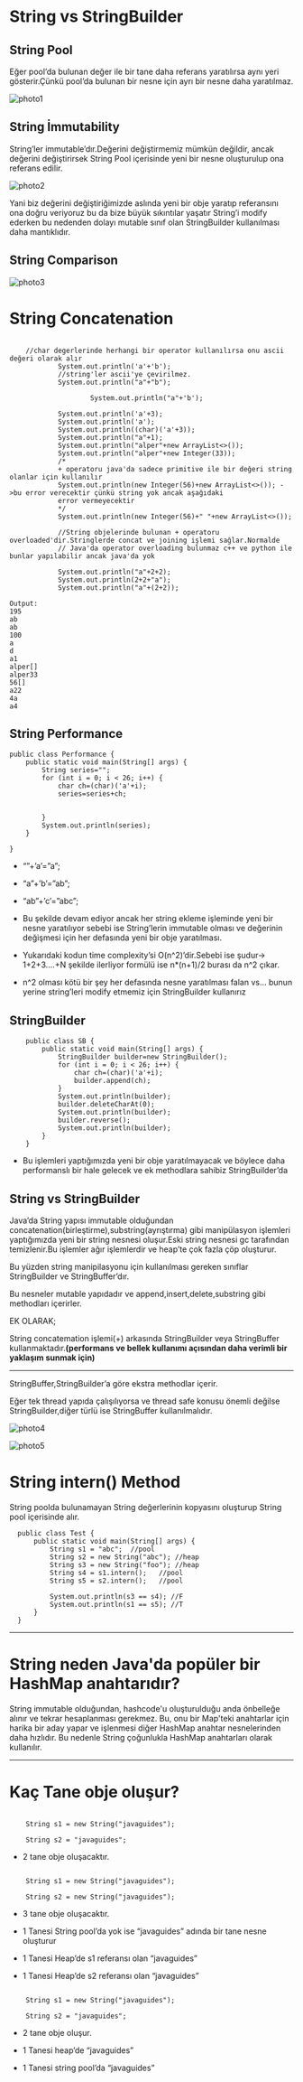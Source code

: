 String vs StringBuilder
=======================

String Pool
-----------

Eğer pool’da bulunan değer ile bir tane daha referans yaratılırsa aynı yeri gösterir.Çünkü pool’da bulunan bir nesne için ayrı bir nesne daha yaratılmaz.

![photo1](https://github.com/alpersener/Strings/blob/string/photos/photo1.png)

String İmmutability
-------------------

String’ler immutable’dır.Değerini değiştirmemiz mümkün değildir, ancak değerini değiştirirsek String Pool içerisinde yeni bir nesne oluşturulup ona referans edilir.

![photo2](https://github.com/alpersener/Strings/blob/string/photos/photo2.png)

Yani biz değerini değiştiriğimizde aslında yeni bir obje yaratıp referansını ona doğru veriyoruz bu da bize büyük sıkıntılar yaşatır String’i modify ederken bu nedenden dolayı mutable sınıf olan StringBuilder kullanılması daha mantıklıdır.

String Comparison
-----------------

![photo3](https://github.com/alpersener/Strings/blob/string/photos/photo3.png)

String Concatenation
====================
```

    //char degerlerinde herhangi bir operator kullanılırsa onu ascii değeri olarak alır
            System.out.println('a'+'b');
            //string'ler ascii'ye çevirilmez.
            System.out.println("a"+"b");
    
    				System.out.println("a"+'b');
    
            System.out.println('a'+3);
            System.out.println('a');
            System.out.println((char)('a'+3));
            System.out.println("a"+1);
            System.out.println("alper"+new ArrayList<>());
            System.out.println("alper"+new Integer(33));
            /*
            + operatoru java'da sadece primitive ile bir değeri string olanlar için kullanılır
            System.out.println(new Integer(56)+new ArrayList<>()); ->bu error verecektir çünkü string yok ancak aşağıdaki
            error vermeyecektir
            */
            System.out.println(new Integer(56)+" "+new ArrayList<>());
    
            //String objelerinde bulunan + operatoru overloaded'dir.Stringlerde concat ve joining işlemi sağlar.Normalde
            // Java'da operator overloading bulunmaz c++ ve python ile bunlar yapılabilir ancak java'da yok
    
            System.out.println("a"+2+2);
            System.out.println(2+2+"a");
            System.out.println("a"+(2+2));

```

    Output:
    195
    ab
    ab
    100
    a
    d
    a1
    alper[]
    alper33
    56[]
    a22
    4a
    a4

String Performance
------------------

    public class Performance {
        public static void main(String[] args) {
            String series="";
            for (int i = 0; i < 26; i++) {
                char ch=(char)('a'+i);
                series=series+ch;
    
    
            }
            System.out.println(series);
        }
    
    }

*   “”+’a’=”a”;

*   “a”+’b’=”ab”;

*   “ab”+’c’=”abc”;

*   Bu şekilde devam ediyor ancak her string ekleme işleminde yeni bir nesne yaratılıyor sebebi ise String’lerin immutable olması ve değerinin değişmesi için her defasında yeni bir obje yaratılması.

*   Yukarıdaki kodun time complexity’si O(n^2)’dir.Sebebi ise şudur→ 1+2+3….+N şekilde ilerliyor formülü ise n\*(n+1)/2 burası da n^2 çıkar.

*   n^2 olması kötü bir şey her defasında nesne yaratılması falan vs… bunun yerine string’leri modify etmemiz için StringBuilder kullanırız

StringBuilder
-------------
```
    public class SB {
        public static void main(String[] args) {
            StringBuilder builder=new StringBuilder();
            for (int i = 0; i < 26; i++) {
                char ch=(char)('a'+i);
                builder.append(ch);
            }
            System.out.println(builder);
            builder.deleteCharAt(0);
            System.out.println(builder);
            builder.reverse();
            System.out.println(builder);
        }
    }
```

*   Bu işlemleri yaptığımızda yeni bir obje yaratılmayacak ve böylece daha performanslı bir hale gelecek ve ek methodlara sahibiz StringBuilder’da

String vs StringBuilder
-----------------------

Java’da String yapısı immutable olduğundan concatenation(birleştirme),substring(ayrıştırma) gibi manipülasyon işlemleri yaptığımızda yeni bir string nesnesi oluşur.Eski string nesnesi gc tarafından temizlenir.Bu işlemler ağır işlemlerdir ve heap’te çok fazla çöp oluşturur.

Bu yüzden string manipilasyonu için kullanılması gereken sınıflar StringBuilder ve StringBuffer’dır.

Bu nesneler mutable yapıdadır ve append,insert,delete,substring gibi methodları içerirler.

EK OLARAK;

String concatemation işlemi(+) arkasında StringBuilder veya StringBuffer kullanmaktadır.**(performans ve bellek kullanımı açısından daha verimli bir yaklaşım sunmak için)**

* * *

StringBuffer,StringBuilder’a göre ekstra methodlar içerir.

Eğer tek thread yapıda çalışılıyorsa ve thread safe konusu önemli değilse StringBuilder,diğer türlü ise StringBuffer kullanılmalıdır.

![photo4](https://github.com/alpersener/Strings/blob/string/photos/photo4.png)

![photo5](https://github.com/alpersener/Strings/blob/string/photos/photo5.png)

String intern() Method
======================

String poolda bulunamayan String değerlerinin kopyasını oluşturup String pool içerisinde alır.

  ```    
    public class Test {
        public static void main(String[] args) {
            String s1 = "abc";  //pool
            String s2 = new String("abc"); //heap
            String s3 = new String("foo"); //heap
            String s4 = s1.intern();   //pool
            String s5 = s2.intern();   //pool
    
            System.out.println(s3 == s4); //F
            System.out.println(s1 == s5); //T
        }
    }
```

* * *

String neden Java'da popüler bir HashMap anahtarıdır?
=====================================================

String immutable olduğundan, hashcode'u oluşturulduğu anda önbelleğe alınır ve tekrar hesaplanması gerekmez. Bu, onu bir Map'teki anahtarlar için harika bir aday yapar ve işlenmesi diğer HashMap anahtar nesnelerinden daha hızlıdır. Bu nedenle String çoğunlukla HashMap anahtarları olarak kullanılır.

* * *

Kaç Tane obje oluşur?
=====================
```

    String s1 = new String("javaguides");
     
    String s2 = "javaguides";
```

*   2 tane obje oluşacaktır.

```

    String s1 = new String("javaguides");
     
    String s2 = new String("javaguides");
```

*   3 tane obje oluşacaktır.

*   1 Tanesi String pool’da yok ise “javaguides” adında bir tane nesne oluşturur

*   1 Tanesi Heap’de s1 referansı olan “javaguides”

*   1 Tanesi Heap’de s2 referansı olan “javaguides”

```

    String s1 = new String("javaguides");
     
    String s2 = "javaguides";
```

*   2 tane obje oluşur.

*   1 Tanesi heap’de “javaguides”

*   1 Tanesi string pool’da “javaguides”
